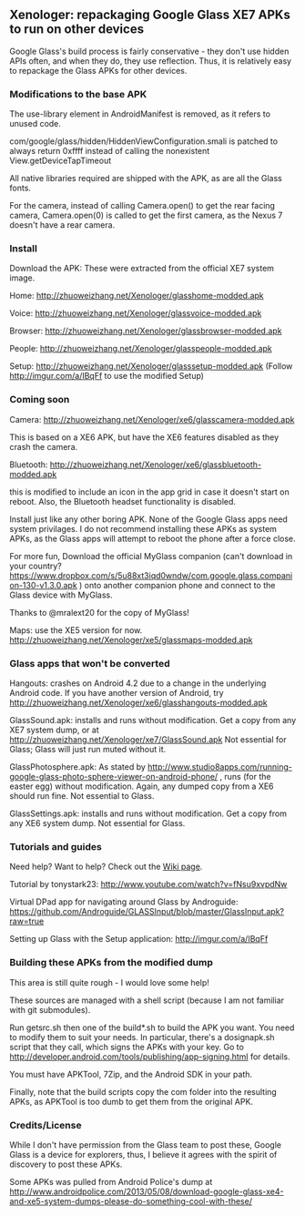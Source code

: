 ## Xenologer: repackaging Google Glass XE7 APKs to run on other devices

Google Glass's build process is fairly conservative - they don't use hidden APIs often, and when they do, they use reflection. 
Thus, it is relatively easy to repackage the Glass APKs for other devices.

### Modifications to the base APK

The use-library element in AndroidManifest is removed, as it refers to unused code.

com/google/glass/hidden/HiddenViewConfiguration.smali is patched to always return 0xffff instead of calling the nonexistent View.getDeviceTapTimeout

All native libraries required are shipped with the APK, as are all the Glass fonts.

For the camera, instead of calling Camera.open() to get the rear facing camera, Camera.open(0) is called to get the first camera,
 as the Nexus 7 doesn't have a rear camera.

### Install

Download the APK: These were extracted from the official XE7 system image.

Home: http://zhuoweizhang.net/Xenologer/glasshome-modded.apk

Voice: http://zhuoweizhang.net/Xenologer/glassvoice-modded.apk

Browser: http://zhuoweizhang.net/Xenologer/glassbrowser-modded.apk

People: http://zhuoweizhang.net/Xenologer/glasspeople-modded.apk

Setup: http://zhuoweizhang.net/Xenologer/glasssetup-modded.apk (Follow http://imgur.com/a/IBqFf to use the modified Setup)

### Coming soon

Camera: http://zhuoweizhang.net/Xenologer/xe6/glasscamera-modded.apk

This is based on a XE6 APK, but have the XE6 features disabled as they crash the camera.

Bluetooth: http://zhuoweizhang.net/Xenologer/xe6/glassbluetooth-modded.apk 

this is modified to include an icon in the app grid in case it doesn't start on reboot.
Also, the Bluetooth headset functionality is disabled.

Install just like any other boring APK. None of the Google Glass apps need system privilages.
I do not recommend installing these APKs as system APKs, as the Glass apps will attempt to reboot the phone after a force close.

For more fun, Download the official MyGlass companion (can't download in your country? 
https://www.dropbox.com/s/5u88xt3iqd0wndw/com.google.glass.companion-130-v1.3.0.apk )
onto another companion phone and connect to the Glass device with MyGlass.

Thanks to @mralext20 for the copy of MyGlass!


Maps: use the XE5 version for now. http://zhuoweizhang.net/Xenologer/xe5/glassmaps-modded.apk

### Glass apps that won't be converted

Hangouts: crashes on Android 4.2 due to a change in the underlying Android code. 
If you have another version of Android, try http://zhuoweizhang.net/Xenologer/xe6/glasshangouts-modded.apk

GlassSound.apk: installs and runs without modification. Get a copy from any XE7 system dump, or at http://zhuoweizhang.net/Xenologer/xe7/GlassSound.apk Not essential for Glass; Glass will just run muted without it.

GlassPhotosphere.apk: As stated by http://www.studio8apps.com/running-google-glass-photo-sphere-viewer-on-android-phone/ , runs (for the easter egg) without modification.
Again, any dumped copy from a XE6 should run fine. Not essential to Glass.

GlassSettings.apk: installs and runs without modification. Get a copy from any XE6 system dump. Not essential for Glass.


### Tutorials and guides

Need help? Want to help? Check out the [Wiki page](https://github.com/zhuowei/Xenologer/wiki/Tips-and-Tricks).

Tutorial by tonystark23: http://www.youtube.com/watch?v=fNsu9xvpdNw

Virtual DPad app for navigating around Glass by Androguide: https://github.com/Androguide/GLASSInput/blob/master/GlassInput.apk?raw=true

Setting up Glass with the Setup application: http://imgur.com/a/IBqFf

### Building these APKs from the modified dump

This area is still quite rough - I would love some help!

These sources are managed with a shell script (because I am not familiar with git submodules).

Run getsrc.sh then one of the build*.sh to build the APK you want. You need to modify them to suit your needs.
In particular, there's a dosignapk.sh script that they call, which signs the APKs with your key. Go to http://developer.android.com/tools/publishing/app-signing.html for details.

You must have APKTool, 7Zip, and the Android SDK in your path.

Finally, note that the build scripts copy the com folder into the resulting APKs, as APKTool is too dumb to get them from the original APK.

### Credits/License

While I don't have permission from the Glass team to post these, Google Glass is a device for explorers, 
thus, I believe it agrees with the spirit of discovery to post these APKs.

Some APKs was pulled from Android Police's dump at 
http://www.androidpolice.com/2013/05/08/download-google-glass-xe4-and-xe5-system-dumps-please-do-something-cool-with-these/
